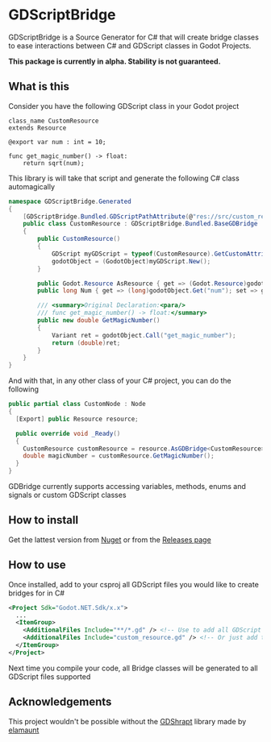 # GDScriptBridge

GDScriptBridge is a Source Generator for C# that will create bridge classes to ease interactions between C# and GDScript classes in Godot Projects.

**This package is currently in alpha. Stability is not guaranteed.**

## What is this

Consider you have the following GDScript class in your Godot project

```gdscript
class_name CustomResource
extends Resource

@export var num : int = 10;

func get_magic_number() -> float:
	return sqrt(num);
```

This library is will take that script and generate the following C# class automagically

```csharp
namespace GDScriptBridge.Generated
{
    [GDScriptBridge.Bundled.GDScriptPathAttribute(@"res://src/custom_resource.gd", "CustomResource", BaseType.RESOURCE)]
    public class CustomResource : GDScriptBridge.Bundled.BaseGDBridge
    {
        public CustomResource()
        {
            GDScript myGDScript = typeof(CustomResource).GetCustomAttribute<GDScriptBridge.Bundled.GDScriptPathAttribute>().LoadGDScript();
            godotObject = (GodotObject)myGDScript.New();
        }

        public Godot.Resource AsResource { get => (Godot.Resource)godotObject; }
        public long Num { get => (long)godotObject.Get("num"); set => godotObject.Set("num", value); }

        /// <summary>Original Declaration:<para/>
        /// func get_magic_number() -> float:</summary>
        public new double GetMagicNumber()
        {
            Variant ret = godotObject.Call("get_magic_number");
            return (double)ret;
        }
    }
}
```

And with that, in any other class of your C# project, you can do the following

```csharp
public partial class CustomNode : Node
{
  [Export] public Resource resource;

  public override void _Ready()
  {
    CustomResource customResource = resource.AsGDBridge<CustomResource>();
    double magicNumber = customResource.GetMagicNumber();
  }
}
```

GDBridge currently supports accessing variables, methods, enums and signals or custom GDScript classes

## How to install

Get the lattest version from [Nuget](https://www.nuget.org/packages/GDScriptBridge) or from the [Releases page](https://github.com/dougVanny/GDScriptBridge/releases)

## How to use

Once installed, add to your csproj all GDScript files you would like to create bridges for in C#

```xml
<Project Sdk="Godot.NET.Sdk/x.x">
  ...
  <ItemGroup>
    <AdditionalFiles Include="**/*.gd" /> <!-- Use to add all GDScript files -->
    <AdditionalFiles Include="custom_resource.gd" /> <!-- Or just add the specific files you want -->
  </ItemGroup>
</Project>
```

Next time you compile your code, all Bridge classes will be generated to all GDScript files supported

## Acknowledgements

This project wouldn't be possible without the [GDShrapt](https://github.com/elamaunt/GDShrapt) library made by [elamaunt](https://github.com/elamaunt)
